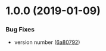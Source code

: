 # 1.0.0 (2019-01-09)


### Bug Fixes

* version number ([6a80792](https://github.com/jayree/sfdx-autocomplete-plugin/commit/6a80792))
